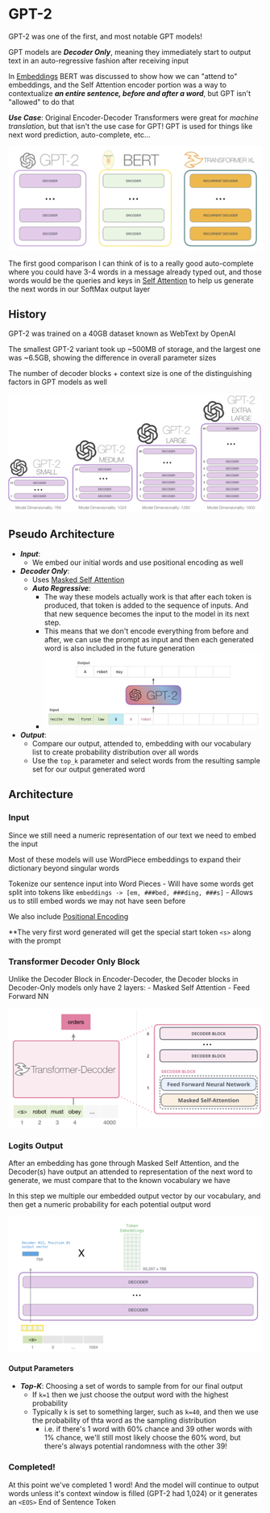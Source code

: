# GPT-2
GPT-2 was one of the first, and most notable GPT models!

GPT models are ***Decoder Only***, meaning they immediately start to output text in an auto-regressive fashion after receiving input

In [Embeddings](./EMBEDDINGS.md) BERT was discussed to show how we can "attend to" embeddings, and the Self Attention encoder portion was a way to contextualize ***an entire sentence, before and after a word***, but GPT isn't "allowed" to do that

***Use Case***: Original Encoder-Decoder Transformers were great for *machine translation*, but that isn't the use case for GPT! GPT is used for things like next word prediction, auto-complete, etc...

![GPT, BERT, and Others](./images/gpt_bert_others.png)

The first good comparison I can think of is to a really good auto-complete where you could have 3-4 words in a message already typed out, and those words would be the queries and keys in [Self Attention](./ATTENTION.md#self-attention) to help us generate the next words in our SoftMax output layer

## History
GPT-2 was trained on a 40GB dataset known as WebText by OpenAI

The smallest GPT-2 variant took up ~500MB of storage, and the largest one was ~6.5GB, showing the difference in overall parameter sizes

The number of decoder blocks + context size is one of the distinguishing factors in GPT models as well

![GPT Sizes](./images/gpt_sizes.png)

## Pseudo Architecture

- ***Input***:
    - We embed our initial words and use positional encoding as well
- ***Decoder Only***:
    - Uses [Masked Self Attention](./ATTENTION.md#masked-self-attention)
    - ***Auto Regressive***:
        - The way these models actually work is that after each token is produced, that token is added to the sequence of inputs. And that new sequence becomes the input to the model in its next step.
        - This means that we don't encode everything from before and after, we can use the prompt as input and then each generated word is also included in the future generation
        - ![AutoRegressive](./images/auto_regressive_generation.png)    
- ***Output***:
    - Compare our output, attended to, embedding with our vocabulary list to create probability distribution over all words
    - Use the `top_k` parameter and select words from the resulting sample set for our output generated word

## Architecture

### Input
Since we still need a numeric representation of our text we need to embed the input

Most of these models will use WordPiece embeddings to expand their dictionary beyond singular words

Tokenize our sentence input into Word Pieces
    - Will have some words get split into tokens like `embeddings -> [em, ###bed, ###ding, ###s]`
    - Allows us to still embed words we may not have seen before

We also include [Positional Encoding](./ATTENTION.md#positional-encoding)

**The very first word generated will get the special start token `<s>` along with the prompt

### Transformer Decoder Only Block
Unlike the Decoder Block in Encoder-Decoder, the Decoder blocks in Decoder-Only models only have 2 layers:
    - Masked Self Attention
    - Feed Forward NN

![Transformer Decoder Only Block](./images/decoder_only_block.png)

### Logits Output
After an embedding has gone through Masked Self Attention, and the Decoder(s) have output an attended to representation of the next word to generate, we must compare that to the known vocabulary we have

In this step we multiple our embedded output vector by our vocabulary, and then get a numeric probability for each potential output word

![Output Choice](./images/decoder_output_choice.png)

#### Output Parameters
- ***Top-K***: Choosing a set of words to sample from for our final output
    - If `k=1` then we just choose the output word with the highest probability
    - Typically `k` is set to something larger, such as `k=40`, and then we use the probability of thta word as the sampling distribution
        - i.e. if there's 1 word with 60% chance and 39 other words with 1% chance, we'll still most likely choose the 60% word, but there's always potential randomness with the other 39!

### Completed!
At this point we've completed 1 word! And the model will continue to output words unless it's context window is filled (GPT-2 had 1,024) or it generates an `<EOS>` End of Sentence Token